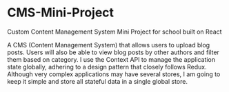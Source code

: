 # CMS-Mini-Project
Custom Content Management System Mini Project for school built on React

A CMS (Content Management System) that allows users to upload blog posts. Users will also be able to view blog posts by other authors and filter them based on category. I use the Context API to manage the application state globally, adhering to a design pattern that closely follows Redux. Although very complex applications may have several stores, I am going to keep it simple and store all stateful data in a single global store.
